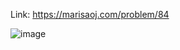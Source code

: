 Link: https://marisaoj.com/problem/84

![image](https://github.com/user-attachments/assets/1ab591e8-0734-4ac5-9ccc-cb405779fc4c)
